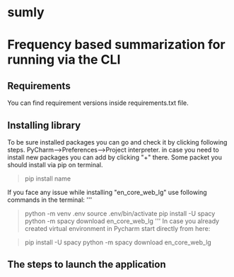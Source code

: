# sumly
# Frequency based summarization for running via the CLI


   ## Requirements
You can find requirement versions inside requirements.txt file.

## Installing library

To be sure installed packages you can go and check it by clicking following steps. PyCharm-->Preferences-->Project interpreter. in case you need to install new packages you can add by clicking "+" there.
Some packet you should install via pip on terminal. 
> pip install name

If you face any issue while installing  "en_core_web_lg" use following commands in the terminal:
'''
>python -m venv .env
>source .env/bin/activate
>pip install -U spacy
>python -m spacy download en_core_web_lg
'''
In case you already created virtual environment in Pycharm start directly from here:

>pip install -U spacy
>python -m spacy download en_core_web_lg

## The steps to launch the application
